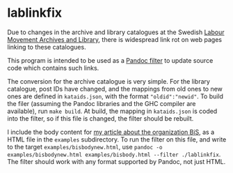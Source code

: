 # lablinkfix
Due to changes in the archive and library catalogues at the Swedish [Labour
Movement Archives and Library](http://www.arbark.se/en/), there is widespread
link rot on web pages linking to these catalogues.

This program is intended to be used as a [Pandoc
filter](http://pandoc.org/scripting.html) to update source code which contains
such links.

The conversion for the archive catalogue is very simple. For the library
catalogue, post IDs have changed, and the mappings from old ones to new ones
are defined in `kataids.json`, with the format `"oldid":"newid"`. To build the
filer (assuming the Pandoc libraries and the GHC compiler are available), run
`make build`. At build, the mapping in `kataids.json` is coded into the filter,
so if this file is changed, the filter should be rebuilt.

I include the body content for [my article about the organization
BiS](http://www.arbark.se/2014/11/foreningen-bibliotek-i-samhalle/), as a HTML
file in the `examples` subdirectory. To run the filter on this file, and write
to the target `examples/bisbodynew.html`, use 
`pandoc -o examples/bisbodynew.html examples/bisbody.html --filter ./lablinkfix`.
The filter should work with any format supported by Pandoc, not just HTML.
